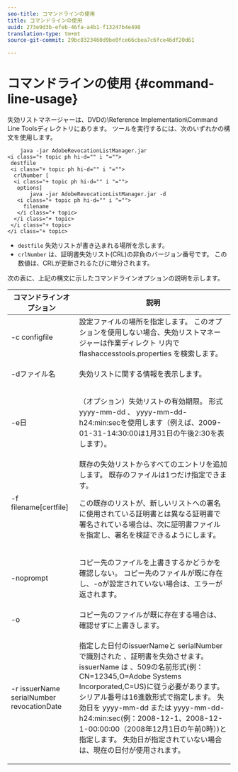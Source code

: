 ```yaml
---
seo-title: コマンドラインの使用
title: コマンドラインの使用
uuid: 273e9d3b-efeb-46fa-a4b1-f13247b4e498
translation-type: tm+mt
source-git-commit: 29bc8323460d9be0fce66cbea7c6fce46df20d61

---
```



# コマンドラインの使用 {#command-line-usage}

失効リストマネージャーは、DVDの\Reference Implementation\Command Line Toolsディレクトリにあります。 ツールを実行するには、次のいずれかの構文を使用します。

```
    java -jar AdobeRevocationListManager.jar 
<i class="+ topic ph hi-d="" i "="">
 destfile 
 <i class="+ topic ph hi-d="" i "="">
  crlNumber [
  <i class="+ topic ph hi-d="" i "="">
   options] 
       java -jar AdobeRevocationListManager.jar -d 
   <i class="+ topic ph hi-d="" i "="">
     filename
   </i class="+ topic>
  </i class="+ topic>
 </i class="+ topic>
</i class="+ topic>
```

* `destfile` 失効リストが書き込まれる場所を示します。
* `crlNumber` は、証明書失効リスト(CRL)の非負のバージョン番号です。 この数値は、CRLが更新されるたびに増分されます。

次の表に、上記の構文に示したコマンドラインオプションの説明を示します。

<table frame="all" colsep="1" rowsep="1" class="+ topic/table adobe-d/table " id="table_a3y_wqy_n4"> 
 <thead class="- topic/thead "> 
  <tr rowsep="1" class="- topic/row "> 
   <th colname="1" class="- topic/entry entry"> コマンドラインオプション </th> 
   <th colname="2" class="- topic/entry entry"> 説明 </th> 
  </tr> 
 </thead>
 <tbody class="- topic/tbody "> 
  <tr rowsep="1" class="- topic/row "> 
   <td colname="1" class="- topic/entry "><span class="+ topic/ph pr-d/codeph codeph">-c configfile</span> </td> 
   <td colname="2" class="- topic/entry ">設定ファイルの場所を指定します。 このオプションを使用しない場合、失効リストマネージャーは作業ディレクト <span class="filepath"> リ内でflashaccesstools.properties</span> を検索します。 </td> 
  </tr> 
  <tr rowsep="1" class="- topic/row "> 
   <td colname="1" class="- topic/entry "><span class="+ topic/ph pr-d/codeph codeph">-dファイル名</span> </td> 
   <td colname="2" class="- topic/entry "> <p class="- topic/p ">失効リストに関する情報を表示します。 </p> </td> 
  </tr> 
  <tr rowsep="1" class="- topic/row "> 
   <td colname="1" class="- topic/entry "><span class="+ topic/ph pr-d/codeph codeph">-e日</span> </td> 
   <td colname="2" class="- topic/entry "> <p class="- topic/p ">（オプション）失効リストの有効期限。 形式 <span class="+ topic/ph pr-d/codeph codeph">yyyy-mm-dd</span> 、 <span class="+ topic/ph pr-d/codeph codeph"></span> yyyy-mm-dd-h24:min:secを使用します（例えば、2009-01-31-14:30:00は1月31日の午後2:30を表します）。 </p> </td> 
  </tr> 
  <tr rowsep="1" class="- topic/row "> 
   <td colname="1" class="- topic/entry "><span class="codeph">-f filename[certfile]</span> </td> 
   <td colname="2" class="- topic/entry ">既存の失効リストからすべてのエントリを追加します。 既存のファイルは1つだけ指定できます。 <p class="- topic/p ">この既存のリストが、新しいリストへの署名に使用されている証明書とは異なる証明書で署名されている場合は、次に証明書ファイルを指定し、署名を検証できるようにします。 </p> </td> 
  </tr> 
  <tr rowsep="1" class="- topic/row "> 
   <td colname="1" class="- topic/entry "><span class="codeph"> -noprompt</span> </td> 
   <td colname="2" class="- topic/entry "> <p class="- topic/p ">コピー先のファイルを上書きするかどうかを確認しない。 コピー先のファイルが既に存在し、-oが設定されていない場合は、エラーが返されます。 </p> </td> 
  </tr> 
  <tr rowsep="1" class="- topic/row "> 
   <td colname="1" class="- topic/entry "><span class="codeph"> -o</span> </td> 
   <td colname="2" class="- topic/entry "> コピー先のファイルが既に存在する場合は、確認せずに上書きします。 </td> 
  </tr> 
  <tr rowsep="0" class="- topic/row "> 
   <td colname="1" class="- topic/entry "><span class="codeph">-r issuerName serialNumber revocationDate</span> </td> 
   <td colname="2" class="- topic/entry "> <p class="- topic/p ">指定した日付のissuerNameと <span class="codeph"> serialNumberで識別された</span><span class="codeph"></span> 、証明書を失効させます。 issuerName <span class="codeph"> は</span> 、509の名前形式(例： <span class="codeph"> CN=12345,O=Adobe Systems Incorporated,C=US</span>)に従う必要があります。 シリアル番号は16進数形式で指定します。 失効日を <span class="+ topic/ph pr-d/codeph codeph">yyyy-mm-dd</span> または <span class="+ topic/ph pr-d/codeph codeph"></span>yyyy-mm-dd-h24:min:sec(例：2008-12-1、2008-12-1-00:00:00（2008年12月1日の午前0時）)と指定します。 失効日が指定されていない場合は、現在の日付が使用されます。 </p> </td> 
  </tr> 
 </tbody> 
</table>

